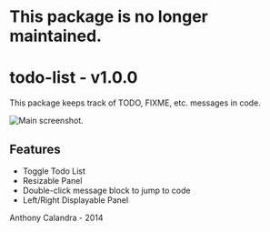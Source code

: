# This package is no longer maintained.

# todo-list - v1.0.0

This package keeps track of TODO, FIXME, etc. messages in code.

![Main screenshot.](http://anthony-calandra.com/downloads/todo-list1.png)

## Features
 - Toggle Todo List
 - Resizable Panel
 - Double-click message block to jump to code
 - Left/Right Displayable Panel

Anthony Calandra - 2014
